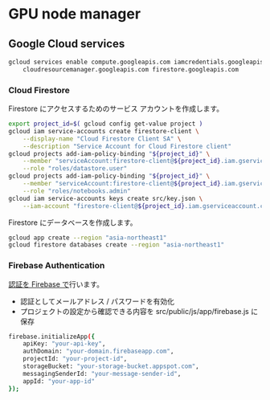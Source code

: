 # GPU node manager

## Google Cloud services

```sh
gcloud services enable compute.googleapis.com iamcredentials.googleapis.com \
    cloudresourcemanager.googleapis.com firestore.googleapis.com
```

### Cloud Firestore

Firestore にアクセスするためのサービス アカウントを作成します。

```sh
export project_id=$( gcloud config get-value project )
gcloud iam service-accounts create firestore-client \
    --display-name "Cloud Firestore Client SA" \
    --description "Service Account for Cloud Firestore client"
gcloud projects add-iam-policy-binding "${project_id}" \
    --member "serviceAccount:firestore-client@${project_id}.iam.gserviceaccount.com" \
    --role "roles/datastore.user"
gcloud projects add-iam-policy-binding "${project_id}" \
    --member "serviceAccount:firestore-client@${project_id}.iam.gserviceaccount.com" \
    --role "roles/notebooks.admin"
gcloud iam service-accounts keys create src/key.json \
    --iam-account "firestore-client@${project_id}.iam.gserviceaccount.com"
```

Firestore にデータベースを作成します。

```sh
gcloud app create --region "asia-northeast1"
gcloud firestore databases create --region "asia-northeast1"
```

### Firebase Authentication

[認証を Firebase で](https://firebase.google.com/docs/auth)行います。

- 認証としてメールアドレス / パスワードを有効化
- プロジェクトの設定から確認できる内容を src/public/js/app/firebase.js に保存

```sh
firebase.initializeApp({
    apiKey: "your-api-key",
    authDomain: "your-domain.firebaseapp.com",
    projectId: "your-project-id",
    storageBucket: "your-storage-bucket.appspot.com",
    messagingSenderId: "your-message-sender-id",
    appId: "your-app-id"
});
```
